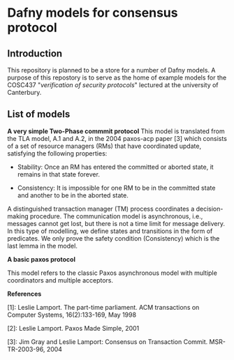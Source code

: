# Dafny models for consensus protocol
## Introduction
This repository is planned to be a store for a number of Dafny models. A purpose of this repostory is to serve as the home of example models for the COSC437 "_verification of security protocols_" lectured at the university of Canterbury.

## List of models
<p> <b>A very simple Two-Phase commmit protocol</b> This model is translated from the TLA model, A.1 and A.2, in the 2004 paxos-acp paper [3] which consists of a set of resource managers (RMs) that have coordinated update, satisfying the following properties: </p>

- Stability: Once an RM has entered the committed or aborted state, it remains in that state forever.

- Consistency: It is impossible for one RM to be in the committed state and another to be in the aborted state.

<p>A distinguished transaction manager (TM) process coordinates a decision-making procedure. The communication model is asynchronous, i.e., messages cannot get lost, but there is not a time limit for message delivery. In this type of modelling, we define states and transitions in the form of predicates. We only prove the safety condition (Consistency) which is the last lemma in the model.</p>

<p><b>A basic paxos protocol</b> </p> This model refers to the classic Paxos asynchronous model with multiple coordinators and multiple acceptors.

<p></p>

<p><b>References</b> </p>

[1]: Leslie Lamport. The part-time parliament. ACM transactions on Computer Systems, 16(2):133-169, May 1998

[2]: Leslie Lamport. Paxos Made Simple, 2001

[3]: Jim Gray and Leslie Lamport: Consensus on Transaction Commit. MSR-TR-2003-96, 2004
